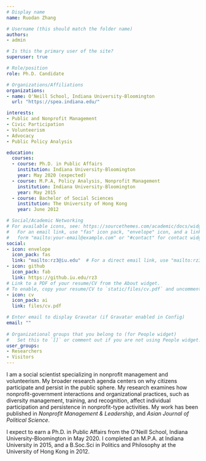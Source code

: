 ```yaml
---
# Display name
name: Ruodan Zhang

# Username (this should match the folder name)
authors: 
- admin

# Is this the primary user of the site?
superuser: true

# Role/position
role: Ph.D. Candidate

# Organizations/Affiliations
organizations:
- name: O'Neill School, Indiana University-Bloomington
  url: "https://spea.indiana.edu/"

interests:
- Public and Nonprofit Management
- Civic Participation
- Volunteerism
- Advocacy
- Public Policy Analysis

education:
  courses:
  - course: Ph.D. in Public Affairs
    institution: Indiana University-Bloomington
    year: May 2020 (expected)
  - course: M.P.A, Policy Analysis, Nonprofit Management
    institution: Indiana University-Bloomington
    year: May 2015
  - course: Bachelor of Social Sciences
    institution: The University of Hong Kong
    year: June 2012

# Social/Academic Networking
# For available icons, see: https://sourcethemes.com/academic/docs/widgets/#icons
#   For an email link, use "fas" icon pack, "envelope" icon, and a link in the
#   form "mailto:your-email@example.com" or "#contact" for contact widget.
social:
- icon: envelope
  icon_pack: fas
  link: "mailto:rz3@iu.edu"  # For a direct email link, use "mailto:rz3@iu.edu".
- icon: github
  icon_pack: fab
  link: https://github.iu.edu/rz3
# Link to a PDF of your resume/CV from the About widget.
# To enable, copy your resume/CV to `static/files/cv.pdf` and uncomment the lines below.  
- icon: cv
  icon_pack: ai
  link: files/cv.pdf

# Enter email to display Gravatar (if Gravatar enabled in Config)
email: ""
  
# Organizational groups that you belong to (for People widget)
#   Set this to `[]` or comment out if you are not using People widget.  
user_groups:
- Researchers
- Visitors
---
```


I am a social scientist specializing in nonprofit management and volunteerism. My broader research agenda centers on why citizens participate and persist in the public sphere.  My research examines how nonprofit-government interactions and organizational practices, such as diversity management, training, and recognition, affect individual participation and persistence in nonprofit-type activities. My work has been published in _Nonprofit Management & Leadership_, and _Asian Journal of Political Science_.

I expect to earn a Ph.D. in Public Affairs from the O’Neill School, Indiana University-Bloomington in May 2020. I completed an M.P.A. at Indiana University in 2015, and a B.Soc.Sci in Politics and Philosophy at the University of Hong Kong in 2012.